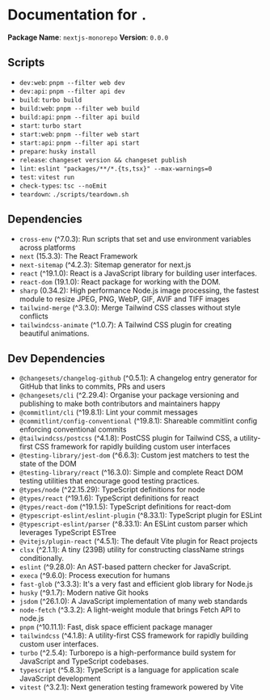 # Documentation for `.`

**Package Name**: `nextjs-monorepo`
**Version**: `0.0.0`

## Scripts
- `dev:web`: `pnpm --filter web dev`
- `dev:api`: `pnpm --filter api dev`
- `build`: `turbo build`
- `build:web`: `pnpm --filter web build`
- `build:api`: `pnpm --filter api build`
- `start`: `turbo start`
- `start:web`: `pnpm --filter web start`
- `start:api`: `pnpm --filter api start`
- `prepare`: `husky install`
- `release`: `changeset version && changeset publish`
- `lint`: `eslint "packages/**/*.{ts,tsx}" --max-warnings=0`
- `test`: `vitest run`
- `check-types`: `tsc --noEmit`
- `teardown`: `./scripts/teardown.sh`

## Dependencies
- `cross-env` (^7.0.3): Run scripts that set and use environment variables across platforms
- `next` (15.3.3): The React Framework
- `next-sitemap` (^4.2.3): Sitemap generator for next.js
- `react` (^19.1.0): React is a JavaScript library for building user interfaces.
- `react-dom` (19.1.0): React package for working with the DOM.
- `sharp` (0.34.2): High performance Node.js image processing, the fastest module to resize JPEG, PNG, WebP, GIF, AVIF and TIFF images
- `tailwind-merge` (^3.3.0): Merge Tailwind CSS classes without style conflicts
- `tailwindcss-animate` (^1.0.7): A Tailwind CSS plugin for creating beautiful animations.

## Dev Dependencies
- `@changesets/changelog-github` (^0.5.1): A changelog entry generator for GitHub that links to commits, PRs and users
- `@changesets/cli` (^2.29.4): Organise your package versioning and publishing to make both contributors and maintainers happy
- `@commitlint/cli` (^19.8.1): Lint your commit messages
- `@commitlint/config-conventional` (^19.8.1): Shareable commitlint config enforcing conventional commits
- `@tailwindcss/postcss` (^4.1.8): PostCSS plugin for Tailwind CSS, a utility-first CSS framework for rapidly building custom user interfaces
- `@testing-library/jest-dom` (^6.6.3): Custom jest matchers to test the state of the DOM
- `@testing-library/react` (^16.3.0): Simple and complete React DOM testing utilities that encourage good testing practices.
- `@types/node` (^22.15.29): TypeScript definitions for node
- `@types/react` (^19.1.6): TypeScript definitions for react
- `@types/react-dom` (^19.1.5): TypeScript definitions for react-dom
- `@typescript-eslint/eslint-plugin` (^8.33.1): TypeScript plugin for ESLint
- `@typescript-eslint/parser` (^8.33.1): An ESLint custom parser which leverages TypeScript ESTree
- `@vitejs/plugin-react` (^4.5.1): The default Vite plugin for React projects
- `clsx` (^2.1.1): A tiny (239B) utility for constructing className strings conditionally.
- `eslint` (^9.28.0): An AST-based pattern checker for JavaScript.
- `execa` (^9.6.0): Process execution for humans
- `fast-glob` (^3.3.3): It's a very fast and efficient glob library for Node.js
- `husky` (^9.1.7): Modern native Git hooks
- `jsdom` (^26.1.0): A JavaScript implementation of many web standards
- `node-fetch` (^3.3.2): A light-weight module that brings Fetch API to node.js
- `pnpm` (^10.11.1): Fast, disk space efficient package manager
- `tailwindcss` (^4.1.8): A utility-first CSS framework for rapidly building custom user interfaces.
- `turbo` (^2.5.4): Turborepo is a high-performance build system for JavaScript and TypeScript codebases.
- `typescript` (^5.8.3): TypeScript is a language for application scale JavaScript development
- `vitest` (^3.2.1): Next generation testing framework powered by Vite